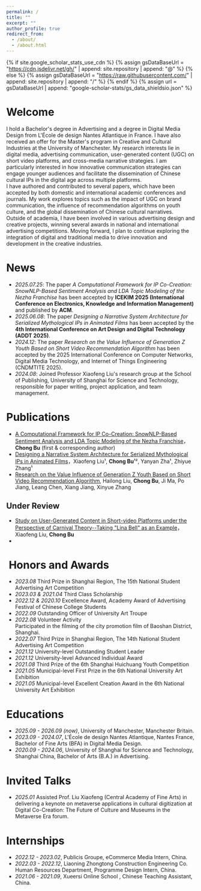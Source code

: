 ```yaml
---
permalink: /
title: ""
excerpt: ""
author_profile: true
redirect_from: 
  - /about/
  - /about.html
---
```


{% if site.google_scholar_stats_use_cdn %}
{% assign gsDataBaseUrl = "https://cdn.jsdelivr.net/gh/" | append: site.repository | append: "@" %}
{% else %}
{% assign gsDataBaseUrl = "https://raw.githubusercontent.com/" | append: site.repository | append: "/" %}
{% endif %}
{% assign url = gsDataBaseUrl | append: "google-scholar-stats/gs_data_shieldsio.json" %}

<span id="about-me" class="anchor"></span>
#  Welcome
I hold a Bachelor's degree in Advertising and a degree in Digital Media Design from L'École de design Nantes Atlantique in France. I have also received an offer for the Master's program in Creative and Cultural Industries at the University of Manchester. My research interests lie in digital media, advertising communication, user-generated content (UGC) on short video platforms, and cross-media narrative strategies. I am particularly interested in how innovative communication strategies can engage younger audiences and facilitate the dissemination of Chinese cultural IPs in the digital age across multiple platforms.  
I have authored and contributed to several papers, which have been accepted by both domestic and international academic conferences and journals. My work explores topics such as the impact of UGC on brand communication, the influence of recommendation algorithms on youth culture, and the global dissemination of Chinese cultural narratives.  
Outside of academia, I have been involved in various advertising design and creative projects, winning several awards in national and international advertising competitions. Moving forward, I plan to continue exploring the integration of digital and traditional media to drive innovation and development in the creative industries.

<span id="news" class="anchor"></span>
#  News
- *2025.07.25*: The paper *A Computational Framework for IP Co-Creation: SnowNLP-Based Sentiment Analysis and LDA Topic Modeling of the Nezha Franchise* has been accepted by **ICEKIM 2025 (International Conference on Electronics, Knowledge and Information Management)** and published by **ACM**.
- *2025.06.08*: The paper *Designing a Narrative System Architecture for Serialized Mythological IPs in Animated Films* has been accepted by the **4th International Conference on Art Design and Digital Technology (ADDT 2025)**.
- *2024.12*: The paper *Research on the Value Influence of Generation Z Youth Based on Short Video Recommendation Algorithm* has been accepted by the 2025 International Conference on Computer Networks, Digital Media Technology, and Internet of Things Engineering (CNDMTITE 2025). 
- *2024.08*: Joined Professor Xiaofeng Liu's research group at the School of Publishing, University of Shanghai for Science and Technology, responsible for paper writing, project application, and team management.

<span id="publications" class="anchor"></span>
#  Publications 
- [A Computational Framework for IP Co-Creation: SnowNLP-Based Sentiment Analysis and LDA Topic Modeling of the Nezha Franchise](https://file.notion.so/f/f/dc472f14-ee5f-4318-b31e-a0dabfad82db/b72d8f77-6da9-4de5-aeb6-9dba1ac8214a/A_Computational_Framework_for_IP_Co-Creation.pdf?table=block&id=2540b4eb-7c5c-806d-80e6-ed4a6bc531c6&spaceId=dc472f14-ee5f-4318-b31e-a0dabfad82db&expirationTimestamp=1755612000000&signature=oHVl9UNjqRFfn92ThQmsPvhRPcpeaG26deSusfjLKA0&downloadName=A+Computational+Framework+for+IP+Co-Creation.pdf)，**Chong Bu** (first & corresponding author)  
- [Designing a Narrative System Architecture for Serialized Mythological IPs in Animated Films](https://file.notion.so/f/f/dc472f14-ee5f-4318-b31e-a0dabfad82db/daf01dc8-eae3-4cff-a44e-a94832cfefd1/Designing_a_Narrative_System_Architecture_for_Serialized_Mythological_IPs_in_Animated_Films.pdf?table=block&id=2540b4eb-7c5c-8005-9745-e0974ef36322&spaceId=dc472f14-ee5f-4318-b31e-a0dabfad82db&expirationTimestamp=1755612000000&signature=rlH6rMCn5I0EdhQywK3KrgtITlY72uiRkOoEjynXwjE&downloadName=Designing+a+Narrative+System+Architecture+for+Serialized+Mythological+IPs+in+Animated+Films.pdf)，Xiaofeng Liu¹, **Chong Bu**¹², Yanyan Zha¹, Zhiyue Zhang¹  
- [Research on the Value Influence of Generation Z Youth Based on Short Video Recommendation Algorithm](https://file.notion.so/f/f/dc472f14-ee5f-4318-b31e-a0dabfad82db/9d491f30-c11a-4b98-825f-8f587674886f/Research_on_the_Value_Influence_of_Generation_Z_Youth_Based_on_Short_Video_Recommendation_Algorithm.pdf?table=block&id=2540b4eb-7c5c-8028-a6e5-e264b6aa4b0d&spaceId=dc472f14-ee5f-4318-b31e-a0dabfad82db&expirationTimestamp=1755612000000&signature=jqtPDWgyn1g3B6ZMoVfXsYW4y7oWeDBhXtNvlYjMxvM&downloadName=Research+on+the+Value+Influence+of+Generation+Z+Youth+Based+on+Short+Video+Recommendation+Algorithm.pdf), Hailong Liu, **Chong Bu**, Ji Ma, Po Jiang, Leang Chen, Xiang Jiang, Xinyue Zhang

 ## Under Review
- [Study on User-Generated Content in Short-video Platforms under the Perspective of Carnival
Theory--Taking "Lina Bell" as an Example](https://file.notion.so/f/f/dc472f14-ee5f-4318-b31e-a0dabfad82db/e479ac46-50a4-416e-93cc-eb3aa4db481f/Study_on_User-Generated_Content_in_Short-video_Platforms_under_the_Perspective_of_Carnival_Theory--Taking_Lina_Bell_as_an_Example.pdf?table=block&id=2540b4eb-7c5c-80a7-9439-df6c17525dd9&spaceId=dc472f14-ee5f-4318-b31e-a0dabfad82db&expirationTimestamp=1755612000000&signature=OlhXqFhZSeDellg6l5KuTWFG5n4xnR_wXv5Ue-xzP-g&downloadName=Study+on+User-Generated+Content+in+Short-video+Platforms+under+the+Perspective+of+Carnival+Theory--Taking+%22Lina+Bell%22+as+an+Example.pdf)，Xiaofeng Liu, **Chong Bu**
- 
<span id="honors-and-awards" class="anchor"></span>
# ️ Honors and Awards
- *2023.08* Third Prize in Shanghai Region, The 15th National Student Advertising Art Competition  
- *2023.03 & 2021.04* Third Class Scholarship  
- *2022.12 & 2020.10* Excellence Award, Academy Award of Advertising Festival of Chinese College Students  
- *2022.09* Outstanding Officer of University Art Troupe  
- *2022.08* Volunteer Activity  
  Participated in the filming of the city promotion film of Baoshan District, Shanghai.  
- *2022.07* Third Prize in Shanghai Region, The 14th National Student Advertising Art Competition  
- *2021.12* University-level Outstanding Student Leader  
- *2021.12* University-level Advanced Individual Award  
- *2021.08* Third Prize of the 6th Shanghai Huichuang Youth Competition  
- *2021.05* Municipal-level First Prize in the 6th National University Art Exhibition  
- *2021.05* Municipal-level Excellent Creation Award in the 6th National University Art Exhibition  

<span id="educations" class="anchor"></span>
#  Educations
- *2025.09 - 2026.09 (now)*, University of Manchester, Manchester Britain.  
- *2023.09 - 2024.07*, L'École de design Nantes Atlantique, Nantes France, Bachelor of Fine Arts (BFA) in Digital Media Design.  
- *2020.09 - 2024.06*, University of Shanghai for Science and Technology, Shanghai China, Bachelor of Arts (B.A.) in Advertising. 

<span id="invited-talks" class="anchor"></span>
#  Invited Talks
- *2025.01* Assisted Prof. Liu Xiaofeng (Central Academy of Fine Arts) in delivering a keynote on metaverse applications in cultural digitization at Digital Co-Creation: The Future of Culture and Museums in the Metaverse Era forum.

<span id="internships" class="anchor"></span>
#  Internships
- *2022.12 - 2023.02*, Publicis Groupe, eCommerce Media Intern, China.  
- *2022.03 - 2022.12*, Liaoning Zhongtong Construction Engineering Co. Human Resources Department, Programme Design Intern, China.  
- *2021.06 - 2021.09*, Xueersi Online School , Chinese Teaching Assistant, China.
